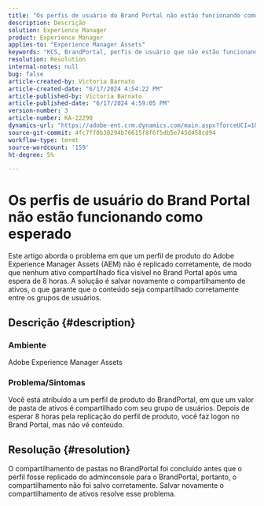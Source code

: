 ```yaml
---
title: "Os perfis de usuário do Brand Portal não estão funcionando como esperado"
description: Descrição
solution: Experience Manager
product: Experience Manager
applies-to: "Experience Manager Assets"
keywords: "KCS, BrandPortal, perfis de usuário que não estão funcionando"
resolution: Resolution
internal-notes: null
bug: false
article-created-by: Victoria Barnato
article-created-date: "6/17/2024 4:54:22 PM"
article-published-by: Victoria Barnato
article-published-date: "6/17/2024 4:59:05 PM"
version-number: 3
article-number: KA-22298
dynamics-url: "https://adobe-ent.crm.dynamics.com/main.aspx?forceUCI=1&pagetype=entityrecord&etn=knowledgearticle&id=50db2f3c-ca2c-ef11-840a-6045bd026b83"
source-git-commit: 4fc7ff0b30294b76615f8f6f5db5e745d458cd94
workflow-type: tm+mt
source-wordcount: '159'
ht-degree: 5%

---
```


# Os perfis de usuário do Brand Portal não estão funcionando como esperado


Este artigo aborda o problema em que um perfil de produto do Adobe Experience Manager Assets (AEM) não é replicado corretamente, de modo que nenhum ativo compartilhado fica visível no Brand Portal após uma espera de 8 horas. A solução é salvar novamente o compartilhamento de ativos, o que garante que o conteúdo seja compartilhado corretamente entre os grupos de usuários.

## Descrição {#description}


### Ambiente

Adobe Experience Manager Assets

### Problema/Sintomas

Você está atribuído a um perfil de produto do BrandPortal, em que um valor de pasta de ativos é compartilhado com seu grupo de usuários. Depois de esperar 8 horas pela replicação do perfil de produto, você faz logon no Brand Portal, mas não vê conteúdo.


## Resolução {#resolution}


O compartilhamento de pastas no BrandPortal foi concluído antes que o perfil fosse replicado do adminconsole para o BrandPortal, portanto, o compartilhamento não foi salvo corretamente. Salvar novamente o compartilhamento de ativos resolve esse problema.
